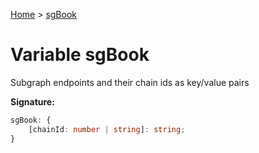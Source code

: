 [Home](../index.md) &gt; [sgBook](./sgbook.md)

# Variable sgBook

Subgraph endpoints and their chain ids as key/value pairs

<b>Signature:</b>

```typescript
sgBook: {
    [chainId: number | string]: string;
}
```
